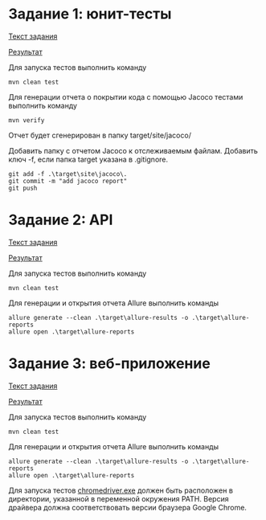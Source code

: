 # Задание 1: юнит-тесты

[Текст задания](https://github.com/avokaglub/Diplom_1/blob/main/task_1.md)

[Результат](https://github.com/avokaglub/Diplom_1/)

Для запуска тестов выполнить команду
```
mvn clean test
```

Для генерации отчета о покрытии кода с помощью Jacoco тестами выполнить команду
```
mvn verify
```
Отчет будет сгенерирован в папку target/site/jacoco/

Добавить папку с отчетом Jacoco к отслеживаемым файлам. Добавить ключ -f, если папка target указана в .gitignore.
```
git add -f .\target\site\jacoco\.
git commit -m "add jacoco report"
git push
```

# Задание 2: API

[Текст задания](https://github.com/avokaglub/Diplom_2/blob/main/task_2.md)

[Результат](https://github.com/avokaglub/Diplom_2/)

Для запуска тестов выполнить команду
```
mvn clean test
```
Для генерации и открытия отчета Allure выполнить команды
```
allure generate --clean .\target\allure-results -o .\target\allure-reports
allure open .\target\allure-reports
```

# Задание 3: веб-приложение

[Текст задания](https://github.com/avokaglub/Diplom_3/blob/main/task_3.md)

[Результат](https://github.com/avokaglub/Diplom_3/)

Для запуска тестов выполнить команду
```
mvn clean test
```
Для генерации и открытия отчета Allure выполнить команды
```
allure generate --clean .\target\allure-results -o .\target\allure-reports
allure open .\target\allure-reports
```

Для запуска тестов [chromedriver.exe](https://chromedriver.chromium.org/downloads) должен быть расположен в директории, указанной в переменной окружения PATH.
Версия драйвера должна соответствовать версии браузера Google Chrome.
